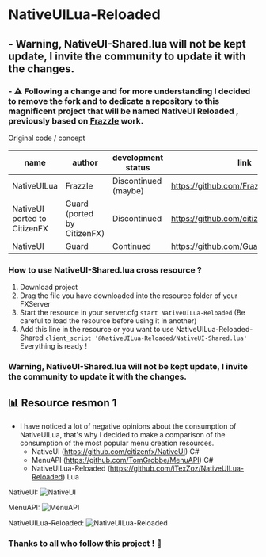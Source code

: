 # NativeUILua-Reloaded

## - Warning, NativeUI-Shared.lua will not be kept update, I invite the community to update it with the changes. 

### - ⚠️ Following a change and for more understanding I decided to remove the fork and to dedicate a repository to this magnificent project that will be named NativeUI Reloaded , previously based on [FrazzIe](https://github.com/FrazzIe) work.

Original code / concept
 
 | name                         	| author                      	| development status   	| link                                   	| language 	|
 |------------------------------	|-----------------------------	|----------------------	|----------------------------------------	|----------	|
 | NativeUILua                  	| FrazzIe                     	| Discontinued (maybe) 	| https://github.com/FrazzIe/NativeUILua 	| Lua      	|
 | NativeUI ported to CitizenFX 	| Guard (ported by CitizenFX) 	| Discontinued         	| https://github.com/citizenfx/NativeUI  	| C#       	|
 | NativeUI                     	| Guard                       	| Continued            	| https://github.com/Guad/NativeUI       	| C#       	|

### How to use NativeUI-Shared.lua cross resource ?
1) Download project
2) Drag the file you have downloaded into the resource folder of your FXServer  
3) Start the resource in your server.cfg `start NativeUILua-Reloaded` (Be careful to load the resource before using it in another)
4) Add this line in the resource or you want to use NativeUILua-Reloaded-Shared `client_script '@NativeUILua-Reloaded/NativeUI-Shared.lua'`
Everything is ready !

### Warning, NativeUI-Shared.lua will not be kept update, I invite the community to update it with the changes. 

## 📊 Resource resmon 1 

- I have noticed a lot of negative opinions about the consumption of NativeUILua, that's why I decided to make a comparison of the consumption of the most popular menu creation resources. 
   - NativeUI (https://github.com/citizenfx/NativeUI) C#
   - MenuAPI (https://github.com/TomGrobbe/MenuAPI) C#
   - NativeUILua-Reloaded (https://github.com/iTexZoz/NativeUILua-Reloaded) Lua
   
NativeUI: ![NativeUI](https://cdn.discordapp.com/attachments/517337306911473665/541986414099693587/unknown.png)

MenuAPI: ![MenuAPI](https://cdn.discordapp.com/attachments/517337306911473665/541984613124407297/unknown.png)

NativeUILua-Reloaded: ![NativeUILua-Reloaded](https://cdn.discordapp.com/attachments/517337306911473665/541981429027045407/unknown.png)

### Thanks to all who follow this project ! 🖤
